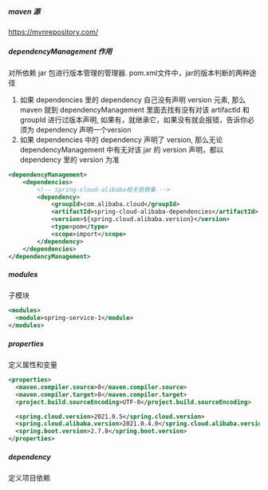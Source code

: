 ##### maven 源

https://mvnrepository.com/

##### dependencyManagement 作用

对所依赖 jar 包进行版本管理的管理器. pom.xml文件中，jar的版本判断的两种途径

1. 如果 dependencies 里的 dependency 自己没有声明 version 元素, 那么 maven 就到 dependencyManagement 里面去找有没有对该 artifactId 和groupId 进行过版本声明, 如果有，就继承它，如果没有就会报错，告诉你必须为 dependency 声明一个version
2. 如果 dependencies 中的 dependency 声明了 version, 那么无论 dependencyManagement 中有无对该 jar 的 version 声明，都以 dependency 里的 version 为准

```xml
<dependencyManagement>
    <dependencies>
        <!-- spring-cloud-alibaba相关依赖集 -->
        <dependency>
            <groupId>com.alibaba.cloud</groupId>
            <artifactId>spring-cloud-alibaba-dependencies</artifactId>
            <version>${spring.cloud.alibaba.version}</version>
            <type>pom</type>
            <scope>import</scope>
        </dependency>
    </dependencies>
</dependencyManagement>
```

##### modules

子模块

```xml
<modules>
  <module>spring-service-1</module>
</modules>
```

##### properties

定义属性和变量

```xml
<properties>
  <maven.compiler.source>8</maven.compiler.source>
  <maven.compiler.target>8</maven.compiler.target>
  <project.build.sourceEncoding>UTF-8</project.build.sourceEncoding>

  <spring.cloud.version>2021.0.5</spring.cloud.version>
  <spring.cloud.alibaba.version>2021.0.4.0</spring.cloud.alibaba.version>
  <spring.boot.version>2.7.8</spring.boot.version>
</properties>
```

##### dependency

定义项目依赖

```xml
```



